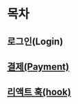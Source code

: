 # 목차
## 로그인(Login)
<a href="https://github.com/Kwon2do/Front-Study/tree/main/pages/login" />

## 결제(Payment)
<a href="https://github.com/Kwon2do/Front-Study/tree/main/pages/payment/01-payment" />

## 리액트 훅(hook)
<a href="https://github.com/Kwon2do/Front-Study/tree/main/pages/react-hook-form" />
